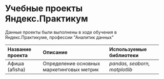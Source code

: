 # Учебные проекты Яндекс.Практикум
Данные проекты были выполнены в ходе обучения в Яндекс.Практикуме, профессии "Аналитик данных"

| Название проекта | Описание | Используемые библиотеки | 
| :---------------------- | :---------------------- | :---------------------- |
| Афиша (afisha) | Определение основных маркетинговых метрик | *pandas, seaborn, matplotlib* |
